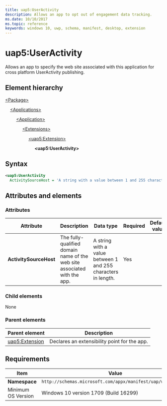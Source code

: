 ```yaml
---
title: uap5:UserActivity
description: Allows an app to opt out of engagement data tracking.
ms.date: 10/10/2017
ms.topic: reference
keywords: windows 10, uwp, schema, manifest, desktop, extension 
---
```


# uap5:UserActivity

Allows an app to specify the web site associated with this application for cross platform UserActivity publishing.

## Element hierarchy

[\<Package\>](element-package.md)

&nbsp;&nbsp;&nbsp;&nbsp;[\<Applications\>](element-applications.md)

&nbsp;&nbsp;&nbsp;&nbsp; &nbsp;&nbsp;&nbsp;&nbsp;[\<Application\>](element-application.md)

&nbsp;&nbsp;&nbsp;&nbsp; &nbsp;&nbsp;&nbsp;&nbsp; &nbsp;&nbsp;&nbsp;&nbsp;[\<Extensions\>](element-1-extensions.md)

&nbsp;&nbsp;&nbsp;&nbsp; &nbsp;&nbsp;&nbsp;&nbsp; &nbsp;&nbsp;&nbsp;&nbsp; &nbsp;&nbsp;&nbsp;&nbsp;[\<uap5:Extension\>](element-uap5-extension.md)

&nbsp;&nbsp;&nbsp;&nbsp; &nbsp;&nbsp;&nbsp;&nbsp; &nbsp;&nbsp;&nbsp;&nbsp; &nbsp;&nbsp;&nbsp;&nbsp; &nbsp;&nbsp;&nbsp;&nbsp;**\<uap5:UserActivity\>**

## Syntax

```xml
<uap5:UserActivity
  ActivitySourceHost = 'A string with a value between 1 and 255 characters in length.' />
```

## Attributes and elements

### Attributes

| Attribute | Description | Data type | Required | Default value |
|-|-|-|-|-|
| **ActivitySourceHost** | The fully-qualified domain name of the web site associated with the app. | A string with a value between 1 and 255 characters in length. | Yes |  |

### Child elements

None

### Parent elements

| Parent element | Description |
|-|-|
| [uap5:Extension](element-uap5-extension.md) | Declares an extensibility point for the app. |

## Requirements

| Item | Value |
|--|--|
| **Namespace** | `http://schemas.microsoft.com/appx/manifest/uap/windows10/5` |
| Minimum OS Version | Windows 10 version 1709 (Build 16299) |
